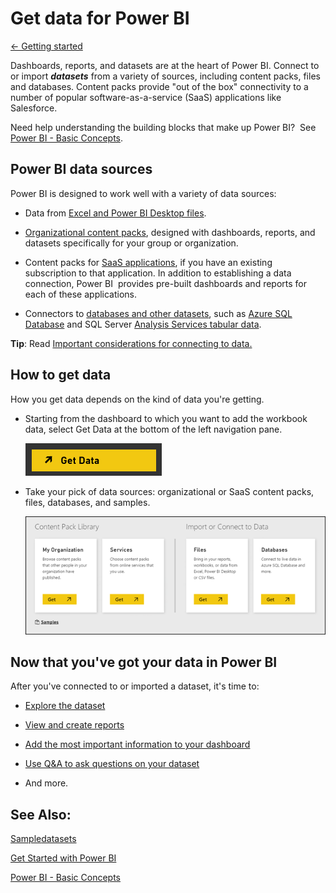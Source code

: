 ﻿<properties 
   pageTitle="Get data for Power BI"
   description="Get data for Power BI"
   services="powerbi" 
   documentationCenter="" 
   authors="v-anpasi" 
   manager="mblythe" 
   editor=""
   tags=""/>
 
<tags
   ms.service="powerbi"
   ms.devlang="NA"
   ms.topic="article"
   ms.tgt_pltfrm="NA"
   ms.workload="powerbi"
   ms.date="09/28/2015"
   ms.author="v-anpasi"/>
# Get data for Power BI

[← Getting started](https://support.powerbi.com/knowledgebase/topics/63037-getting-started)

Dashboards, reports, and datasets are at the heart of Power BI. Connect to or import ***datasets*** from a variety of sources, including content packs, files and databases. Content packs provide "out of the box" connectivity to a number of popular software-as-a-service (SaaS) applications like Salesforce.




Need help understanding the building blocks that make up Power BI?  See [Power BI - Basic Concepts](http://support.powerbi.com/knowledgebase/articles/487029-power-bi-preview-basic-concepts).

## Power BI data sources

Power BI is designed to work well with a variety of data sources:

-   Data from [Excel and Power BI Desktop files](https://support.powerbi.com/knowledgebase/articles/597003).

-   [Organizational content packs](https://support.powerbi.com/knowledgebase/articles/651040), designed with dashboards, reports, and datasets specifically for your group or organization.

-   Content packs for [SaaS applications](https://support.powerbi.com/knowledgebase/topics/88770), if you have an existing subscription to that application. In addition to establishing a data connection, Power BI  provides pre-built dashboards and reports for each of these applications.

-   Connectors to [databases and other datasets](https://support.powerbi.com/knowledgebase/topics/88773), such as [Azure SQL Database](https://support.powerbi.com/knowledgebase/articles/581421) and SQL Server [Analysis Services tabular data](https://support.powerbi.com/knowledgebase/articles/471633).

**Tip**: Read [Important considerations for connecting to data.](http://support.powerbi.com/knowledgebase/articles/475435-important-considerations-for-connecting-to-data%0A)

## How to get data

How you get data depends on the kind of data you're getting.

-   Starting from the dashboard to which you want to add the workbook data, select Get Data at the bottom of the left navigation pane. 

    ![](media/powerbi-service-get-data/PBI_GetData.png)


-   Take your pick of data sources: organizational or SaaS content packs, files, databases, and samples.

    ![](media/powerbi-service-get-data/PBI_GetDataStartScreen.png)


## Now that you've got your data in Power BI



After you've connected to or imported a dataset, it's time to: 

-   [Explore the dataset](http://support.powerbi.com/knowledgebase/articles/475159-explore-a-dataset) 

-   [View and create reports](http://support.powerbi.com/knowledgebase/articles/425684-reports-in-power-bi) 

-   [Add the most important information to your dashboard](http://support.powerbi.com/knowledgebase/articles/424868-dashboards-in-power-bi) 

-   [Use Q&A to ask questions on your dataset](http://support.powerbi.com/knowledgebase/articles/474566-q-a-in-power-bi%0A) 

-   And more.



## See Also:

[Sample](http://support.powerbi.com/knowledgebase/articles/471112-sample-datasets)[datasets](http://support.powerbi.com/knowledgebase/articles/471112-sample-datasets)

[Get Started with Power BI](http://support.powerbi.com/knowledgebase/articles/430814-get-started-with-power-bi)

[Power BI - Basic Concepts](http://support.powerbi.com/knowledgebase/articles/487029-power-bi-preview-basic-concepts)

